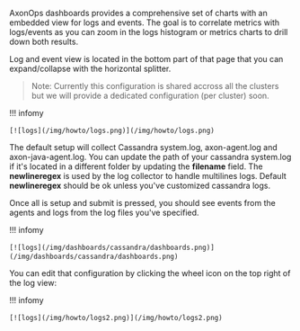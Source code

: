 AxonOps dashboards provides a comprehensive set of charts with an embedded view for logs and events. The goal is to correlate metrics with logs/events as you can zoom in the logs histogram or metrics charts to drill down both results. 

Log and event view is located in the bottom part of that page that you can expand/collapse with the horizontal splitter.

> Note: Currently this configuration is shared accross all the clusters but we will provide a dedicated configuration (per cluster) soon.

!!! infomy 

    [![logs](/img/howto/logs.png)](/img/howto/logs.png)

The default setup will collect Cassandra system.log, axon-agent.log and axon-java-agent.log.
You can update the path of your cassandra system.log if it's located in a different folder by updating the **filename** field. The **newlineregex** is used by the log collector to handle multilines logs. Default **newlineregex** should be ok unless you've customized cassandra logs.

Once all is setup and submit is pressed, you should see events from the agents and logs from the log files you've specified.

!!! infomy 

    [![logs](/img/dashboards/cassandra/dashboards.png)](/img/dashboards/cassandra/dashboards.png)

You can edit that configuration by clicking the wheel icon on the top right of the log view:

!!! infomy 

    [![logs](/img/howto/logs2.png)](/img/howto/logs2.png)


